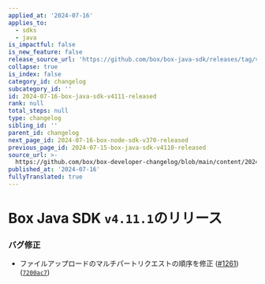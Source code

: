 ```yaml
---
applied_at: '2024-07-16'
applies_to:
  - sdks
  - java
is_impactful: false
is_new_feature: false
release_source_url: 'https://github.com/box/box-java-sdk/releases/tag/v4.11.1'
collapse: true
is_index: false
category_id: changelog
subcategory_id: ''
id: 2024-07-16-box-java-sdk-v4111-released
rank: null
total_steps: null
type: changelog
sibling_id: ''
parent_id: changelog
next_page_id: 2024-07-16-box-node-sdk-v370-released
previous_page_id: 2024-07-15-box-java-sdk-v4110-released
source_url: >-
  https://github.com/box/box-developer-changelog/blob/main/content/2024/07-16-box-java-sdk-v4111-released.md
published_at: '2024-07-16'
fullyTranslated: true
---
```

# Box Java SDK `v4.11.1`のリリース

### バグ修正

* ファイルアップロードのマルチパートリクエストの順序を修正 ([#1261][1]) ([`7200ac7`][2])

[1]: https://github.com/box/box-java-sdk/issues/1261

[2]: https://github.com/box/box-java-sdk/commit/7200ac77888b3639f2c294486be278e316efcfb0
